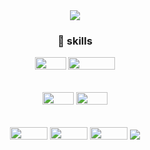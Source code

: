<div align=center>

<img src="https://capsule-render.vercel.app/api?type=waving&color=0:a9d1ff,100:479eff&height=120&section=header&text=Hi!👋%20I'm%20Skyla&fontSize=25&fontColor=d2e6fd&fontAlignY=20&animation=twinkling"/>

### 🌱 skills
<img src="https://img.shields.io/badge/Java-ED8B00?style=for-the-badge&logo=openjdk&logoColor=white" width="50" height="20"/>
<img src="https://img.shields.io/badge/JavaScript-F7DF1E?style=for-the-badge&logo=JavaScript&logoColor=white" width="75" height="20"/>

######
<img src="https://img.shields.io/badge/HTML-239120?style=for-the-badge&logo=html5&logoColor=white" width="50" height="20"/>
<img src="https://img.shields.io/badge/CSS-239120?&style=for-the-badge&logo=css3&logoColor=white" width="50" height="20"/>

######
<img src="https://img.shields.io/badge/Spring-6DB33F?style=for-the-badge&logo=spring&logoColor=white" width="60" height="20"/>
<img src="https://img.shields.io/badge/React-20232A?style=for-the-badge&logo=react&logoColor=61DAFB" width="60" height="20"/>
<img src="https://img.shields.io/badge/MySQL-00000F?style=for-the-badge&logo=mysql&logoColor=white" width="60" height="20"/>

<img src="https://capsule-render.vercel.app/api?type=waving&color=0:479eff,100:a9d1ff&height=100&section=footer"/>
</div>
